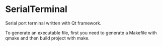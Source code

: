 # SerialTerminal
Serial port terminal written with Qt framework.


To generate an executable file, first you need to generate a Makefile with qmake and then build project with make.
